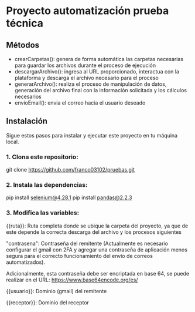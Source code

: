 # Proyecto automatización prueba técnica

## Métodos

- crearCarpetas(): genera de forma automática las carpetas necesarias para guardar los archivos durante el proceso de ejecución
- descargarArchivo(): ingresa al URL proporcionado, interactua con la plataforma y descarga el archivo necesario para el proceso
- generarArchivo(): realiza el proceso de manipulación de datos, generación del archivo final con la información solicitada y los cálculos necesarios
- envioEmail(): envia el correo hacia el usuario deseado

## Instalación

Sigue estos pasos para instalar y ejecutar este proyecto en tu máquina local.

### 1. Clona este repositorio:


git clone https://github.com/franco03102/pruebas.git


### 2. Instala las dependencias:

pip install selenium@4.28.1
pip install pandas@2.2.3

### 3. Modifica las variables:

{{ruta}}: Ruta completa donde se ubique la carpeta del proyecto, ya que de este depende la correcta descarga del archivo y los procesos siguientes

"contrasena": Contraseña del remitente (Actualmente es necesario configurar el gmail con 2FA y agregar una contraseña de aplicación menos segura para el correcto funcionamiento del envío de correos automatizados).

Adicionalmente, esta contraseña debe ser encriptada en base 64, se puede realizar en el URL: https://www.base64encode.org/es/

{{usuario}}: Dominio (gmail) del remitente

{{receptor}}: Dominio del receptor